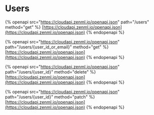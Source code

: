 # Users

{% openapi src="https://cloudapi.zenml.io/openapi.json" path="/users" method="get" %}
[https://cloudapi.zenml.io/openapi.json](https://cloudapi.zenml.io/openapi.json)
{% endopenapi %}

{% openapi src="https://cloudapi.zenml.io/openapi.json" path="/users/{user_id_or_email}" method="get" %}
[https://cloudapi.zenml.io/openapi.json](https://cloudapi.zenml.io/openapi.json)
{% endopenapi %}

{% openapi src="https://cloudapi.zenml.io/openapi.json" path="/users/{user_id}" method="delete" %}
[https://cloudapi.zenml.io/openapi.json](https://cloudapi.zenml.io/openapi.json)
{% endopenapi %}

{% openapi src="https://cloudapi.zenml.io/openapi.json" path="/users/{user_id}" method="patch" %}
[https://cloudapi.zenml.io/openapi.json](https://cloudapi.zenml.io/openapi.json)
{% endopenapi %}
